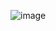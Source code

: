 ![image](https://github.com/KevinCastaneda10/Rick-and-Morty/assets/153697949/85889870-22c9-4cbf-8c02-f56e54de620a)
